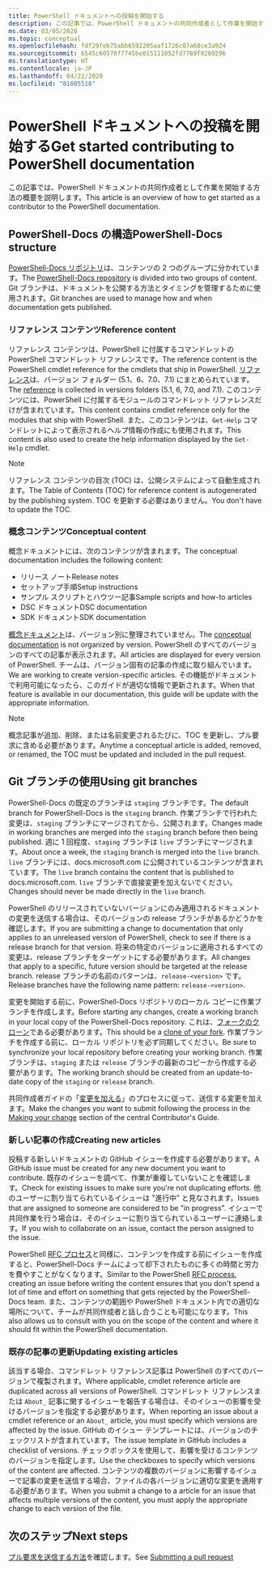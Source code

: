 ```yaml
---
title: PowerShell ドキュメントへの投稿を開始する
description: この記事では、PowerShell ドキュメントの共同作成者として作業を開始する方法の概要を説明します。
ms.date: 03/05/2020
ms.topic: conceptual
ms.openlocfilehash: fdf29feb75abb6592205aaf1726c07a60ce3a924
ms.sourcegitcommit: 6545c60578f7745be015111052fd7769f8289296
ms.translationtype: HT
ms.contentlocale: ja-JP
ms.lasthandoff: 04/22/2020
ms.locfileid: "81005518"
---
```

# <a name="get-started-contributing-to-powershell-documentation"></a><span data-ttu-id="83ae0-103">PowerShell ドキュメントへの投稿を開始する</span><span class="sxs-lookup"><span data-stu-id="83ae0-103">Get started contributing to PowerShell documentation</span></span>

<span data-ttu-id="83ae0-104">この記事では、PowerShell ドキュメントの共同作成者として作業を開始する方法の概要を説明します。</span><span class="sxs-lookup"><span data-stu-id="83ae0-104">This article is an overview of how to get started as a contributor to the PowerShell documentation.</span></span>

## <a name="powershell-docs-structure"></a><span data-ttu-id="83ae0-105">PowerShell-Docs の構造</span><span class="sxs-lookup"><span data-stu-id="83ae0-105">PowerShell-Docs structure</span></span>

<span data-ttu-id="83ae0-106">[PowerShell-Docs リポジトリ][psdocs]は、コンテンツの 2 つのグループに分かれています。</span><span class="sxs-lookup"><span data-stu-id="83ae0-106">The [PowerShell-Docs repository][psdocs] is divided into two groups of content.</span></span> <span data-ttu-id="83ae0-107">Git ブランチは、ドキュメントを公開する方法とタイミングを管理するために使用されます。</span><span class="sxs-lookup"><span data-stu-id="83ae0-107">Git branches are used to manage how and when documentation gets published.</span></span>

### <a name="reference-content"></a><span data-ttu-id="83ae0-108">リファレンス コンテンツ</span><span class="sxs-lookup"><span data-stu-id="83ae0-108">Reference content</span></span>

<span data-ttu-id="83ae0-109">リファレンス コンテンツは、PowerShell に付属するコマンドレットの PowerShell コマンドレット リファレンスです。</span><span class="sxs-lookup"><span data-stu-id="83ae0-109">The reference content is the PowerShell cmdlet reference for the cmdlets that ship in PowerShell.</span></span>
<span data-ttu-id="83ae0-110">[リファレンス][ref]は、バージョン フォルダー (5.1、6、7.0、7.1) にまとめられています。</span><span class="sxs-lookup"><span data-stu-id="83ae0-110">The [reference][ref] is collected in versions folders (5.1, 6, 7.0, and 7.1).</span></span> <span data-ttu-id="83ae0-111">このコンテンツには、PowerShell に付属するモジュールのコマンドレット リファレンスだけが含まれています。</span><span class="sxs-lookup"><span data-stu-id="83ae0-111">This content contains cmdlet reference only for the modules that ship with PowerShell.</span></span> <span data-ttu-id="83ae0-112">また、このコンテンツは、`Get-Help` コマンドレットによって表示されるヘルプ情報の作成にも使用されます。</span><span class="sxs-lookup"><span data-stu-id="83ae0-112">This content is also used to create the help information displayed by the `Get-Help` cmdlet.</span></span>

> [!NOTE]
> <span data-ttu-id="83ae0-113">リファレンス コンテンツの目次 (TOC) は、公開システムによって自動生成されます。</span><span class="sxs-lookup"><span data-stu-id="83ae0-113">The Table of Contents (TOC) for reference content is autogenerated by the publishing system.</span></span> <span data-ttu-id="83ae0-114">TOC を更新する必要はありません。</span><span class="sxs-lookup"><span data-stu-id="83ae0-114">You don't have to update the TOC.</span></span>

### <a name="conceptual-content"></a><span data-ttu-id="83ae0-115">概念コンテンツ</span><span class="sxs-lookup"><span data-stu-id="83ae0-115">Conceptual content</span></span>

<span data-ttu-id="83ae0-116">概念ドキュメントには、次のコンテンツが含まれます。</span><span class="sxs-lookup"><span data-stu-id="83ae0-116">The conceptual documentation includes the following content:</span></span>

- <span data-ttu-id="83ae0-117">リリース ノート</span><span class="sxs-lookup"><span data-stu-id="83ae0-117">Release notes</span></span>
- <span data-ttu-id="83ae0-118">セットアップ手順</span><span class="sxs-lookup"><span data-stu-id="83ae0-118">Setup instructions</span></span>
- <span data-ttu-id="83ae0-119">サンプル スクリプトとハウツー記事</span><span class="sxs-lookup"><span data-stu-id="83ae0-119">Sample scripts and how-to articles</span></span>
- <span data-ttu-id="83ae0-120">DSC ドキュメント</span><span class="sxs-lookup"><span data-stu-id="83ae0-120">DSC documentation</span></span>
- <span data-ttu-id="83ae0-121">SDK ドキュメント</span><span class="sxs-lookup"><span data-stu-id="83ae0-121">SDK documentation</span></span>

<span data-ttu-id="83ae0-122">[概念ドキュメント][conceptual]は、バージョン別に整理されていません。</span><span class="sxs-lookup"><span data-stu-id="83ae0-122">The [conceptual documentation][conceptual] is not organized by version.</span></span> <span data-ttu-id="83ae0-123">PowerShell のすべてのバージョンのすべての記事が表示されます。</span><span class="sxs-lookup"><span data-stu-id="83ae0-123">All articles are displayed for every version of PowerShell.</span></span> <span data-ttu-id="83ae0-124">チームは、バージョン固有の記事の作成に取り組んでいます。</span><span class="sxs-lookup"><span data-stu-id="83ae0-124">We are working to create version-specific articles.</span></span> <span data-ttu-id="83ae0-125">その機能がドキュメントで利用可能になったら、このガイドが適切な情報で更新されます。</span><span class="sxs-lookup"><span data-stu-id="83ae0-125">When that feature is available in our documentation, this guide will be update with the appropriate information.</span></span>

> [!NOTE]
> <span data-ttu-id="83ae0-126">概念記事が追加、削除、または名前変更されるたびに、TOC を更新し、プル要求に含める必要があります。</span><span class="sxs-lookup"><span data-stu-id="83ae0-126">Anytime a conceptual article is added, removed, or renamed, the TOC must be updated and included in the pull request.</span></span>

## <a name="using-git-branches"></a><span data-ttu-id="83ae0-127">Git ブランチの使用</span><span class="sxs-lookup"><span data-stu-id="83ae0-127">Using git branches</span></span>

<span data-ttu-id="83ae0-128">PowerShell-Docs の既定のブランチは `staging` ブランチです。</span><span class="sxs-lookup"><span data-stu-id="83ae0-128">The default branch for PowerShell-Docs is the `staging` branch.</span></span> <span data-ttu-id="83ae0-129">作業ブランチで行われた変更は、`staging` ブランチにマージされてから、公開されます。</span><span class="sxs-lookup"><span data-stu-id="83ae0-129">Changes made in working branches are merged into the `staging` branch before then being published.</span></span> <span data-ttu-id="83ae0-130">週に 1 回程度、`staging` ブランチは `live` ブランチにマージされます。</span><span class="sxs-lookup"><span data-stu-id="83ae0-130">About once a week, the `staging` branch is merged into the `live` branch.</span></span> <span data-ttu-id="83ae0-131">`live` ブランチには、docs.microsoft.com に公開されているコンテンツが含まれています。</span><span class="sxs-lookup"><span data-stu-id="83ae0-131">The `live` branch contains the content that is published to docs.microsoft.com.</span></span> <span data-ttu-id="83ae0-132">`live` ブランチで直接変更を加えないでください。</span><span class="sxs-lookup"><span data-stu-id="83ae0-132">Changes should never be made directly in the `live` branch.</span></span>

<span data-ttu-id="83ae0-133">PowerShell のリリースされていないバージョンにのみ適用されるドキュメントの変更を送信する場合は、そのバージョンの release ブランチがあるかどうかを確認します。</span><span class="sxs-lookup"><span data-stu-id="83ae0-133">If you are submitting a change to documentation that only applies to an unreleased version of PowerShell, check to see if there is a release branch for that version.</span></span> <span data-ttu-id="83ae0-134">将来の特定のバージョンに適用されるすべての変更は、release ブランチをターゲットにする必要があります。</span><span class="sxs-lookup"><span data-stu-id="83ae0-134">All changes that apply to a specific, future version should be targeted at the release branch.</span></span> <span data-ttu-id="83ae0-135">release ブランチの名前のパターンは、`release-<version>` です。</span><span class="sxs-lookup"><span data-stu-id="83ae0-135">Release branches have the following name pattern: `release-<version>`.</span></span>

<span data-ttu-id="83ae0-136">変更を開始する前に、PowerShell-Docs リポジトリのローカル コピーに作業ブランチを作成します。</span><span class="sxs-lookup"><span data-stu-id="83ae0-136">Before starting any changes, create a working branch in your local copy of the PowerShell-Docs repository.</span></span> <span data-ttu-id="83ae0-137">これは、[フォークのクローン][fork]である必要があります。</span><span class="sxs-lookup"><span data-stu-id="83ae0-137">This should be a [clone of your fork][fork].</span></span> <span data-ttu-id="83ae0-138">作業ブランチを作成する前に、ローカル リポジトリを必ず同期してください。</span><span class="sxs-lookup"><span data-stu-id="83ae0-138">Be sure to synchronize your local repository before creating your working branch.</span></span> <span data-ttu-id="83ae0-139">作業ブランチは、`staging` または `release` ブランチの最新のコピーから作成する必要があります。</span><span class="sxs-lookup"><span data-stu-id="83ae0-139">The working branch should be created from an update-to-date copy of the `staging` or `release` branch.</span></span>

<span data-ttu-id="83ae0-140">共同作成者ガイドの「[変更を加える][making-changes]」のプロセスに従って、送信する変更を加えます。</span><span class="sxs-lookup"><span data-stu-id="83ae0-140">Make the changes you want to submit following the process in the [Making your change][making-changes] section of the central Contributor's Guide.</span></span>

### <a name="creating-new-articles"></a><span data-ttu-id="83ae0-141">新しい記事の作成</span><span class="sxs-lookup"><span data-stu-id="83ae0-141">Creating new articles</span></span>

<span data-ttu-id="83ae0-142">投稿する新しいドキュメントの GitHub イシューを作成する必要があります。</span><span class="sxs-lookup"><span data-stu-id="83ae0-142">A GitHub issue must be created for any new document you want to contribute.</span></span> <span data-ttu-id="83ae0-143">既存のイシューを調べて、作業が重複していないことを確認します。</span><span class="sxs-lookup"><span data-stu-id="83ae0-143">Check for existing issues to make sure you're not duplicating efforts.</span></span> <span data-ttu-id="83ae0-144">他のユーザーに割り当てられているイシューは "進行中" と見なされます。</span><span class="sxs-lookup"><span data-stu-id="83ae0-144">Issues that are assigned to someone are considered to be "in progress".</span></span> <span data-ttu-id="83ae0-145">イシューで共同作業を行う場合は、そのイシューに割り当てられているユーザーに連絡します。</span><span class="sxs-lookup"><span data-stu-id="83ae0-145">If you wish to collaborate on an issue, contact the person assigned to the issue.</span></span>

<span data-ttu-id="83ae0-146">PowerShell [RFC プロセス][rfc]と同様に、コンテンツを作成する前にイシューを作成すると、PowerShell-Docs チームによって却下されたものに多くの時間と労力を費やすことがなくなります。</span><span class="sxs-lookup"><span data-stu-id="83ae0-146">Similar to the PowerShell [RFC process][rfc], creating an issue before writing the content ensures that you don't spend a lot of time and effort on something that gets rejected by the PowerShell-Docs team.</span></span> <span data-ttu-id="83ae0-147">また、コンテンツの範囲や PowerShell ドキュメント内での適切な場所について、チームが共同作成者と話し合うことも可能になります。</span><span class="sxs-lookup"><span data-stu-id="83ae0-147">This also allows us to consult with you on the scope of the content and where it should fit within the PowerShell documentation.</span></span>

### <a name="updating-existing-articles"></a><span data-ttu-id="83ae0-148">既存の記事の更新</span><span class="sxs-lookup"><span data-stu-id="83ae0-148">Updating existing articles</span></span>

<span data-ttu-id="83ae0-149">該当する場合、コマンドレット リファレンス記事は PowerShell のすべてのバージョンで複製されます。</span><span class="sxs-lookup"><span data-stu-id="83ae0-149">Where applicable, cmdlet reference article are duplicated across all versions of PowerShell.</span></span> <span data-ttu-id="83ae0-150">コマンドレット リファレンスまたは `About_` 記事に関するイシューを報告する場合は、そのイシューの影響を受けるバージョンを指定する必要があります。</span><span class="sxs-lookup"><span data-stu-id="83ae0-150">When reporting an issue about a cmdlet reference or an `About_` article, you must specify which versions are affected by the issue.</span></span> <span data-ttu-id="83ae0-151">GitHub のイシュー テンプレートには、バージョンのチェックリストが含まれています。</span><span class="sxs-lookup"><span data-stu-id="83ae0-151">The issue template in GitHub includes a checklist of versions.</span></span> <span data-ttu-id="83ae0-152">チェックボックスを使用して、影響を受けるコンテンツのバージョンを指定します。</span><span class="sxs-lookup"><span data-stu-id="83ae0-152">Use the checkboxes to specify which versions of the content are affected.</span></span> <span data-ttu-id="83ae0-153">コンテンツの複数のバージョンに影響するイシューで記事の変更を送信する場合、ファイルの各バージョンに適切な変更を適用する必要があります。</span><span class="sxs-lookup"><span data-stu-id="83ae0-153">When you submit a change to a article for an issue that affects multiple versions of the content, you must apply the appropriate change to each version of the file.</span></span>

## <a name="next-steps"></a><span data-ttu-id="83ae0-154">次のステップ</span><span class="sxs-lookup"><span data-stu-id="83ae0-154">Next steps</span></span>

<span data-ttu-id="83ae0-155">[プル要求を送信する方法](pull-requests.md)を確認します。</span><span class="sxs-lookup"><span data-stu-id="83ae0-155">See [Submitting a pull request](pull-requests.md)</span></span>

<!--link refs-->
[conceptual]: https://github.com/MicrosoftDocs/PowerShell-Docs/tree/staging/reference/docs-conceptual
[fork]: /contribute/get-started-setup-local#fork-the-repository
[making-changes]: /contribute/how-to-write-workflows-major#making-your-changes
[psdocs]: https://github.com/MicrosoftDocs/PowerShell-Docs
[ref]: https://github.com/MicrosoftDocs/PowerShell-Docs/tree/staging/reference
[rfc]: https://github.com/PowerShell/powershell-rfc/blob/master/RFC0000-RFC-Process.md